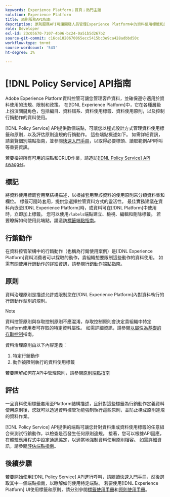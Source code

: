 ```yaml
---
keywords: Experience Platform；首頁；熱門主題
solution: Experience Platform
title: 原則服務API指南
description: 原則服務API可讓開發人員管理Experience Platform中的資料使用標籤和原則。 請遵循本指南以了解如何使用 API 執行關鍵作業。
role: Developer
exl-id: 23c05670-7107-4b96-bc24-0a51b5d267b2
source-git-commit: c16ce1020670065ecc5415bc3e9ca428adbbd50c
workflow-type: tm+mt
source-wordcount: '543'
ht-degree: 3%

---
```


# [!DNL Policy Service] API指南

Adobe Experience Platform資料控管可讓您管理客戶資料，並確保遵守適用於資料使用的法規、限制和政策。 在[!DNL Experience Platform]中，它在各種層級上扮演關鍵角色，包括編目、資料譜系、資料使用標籤、資料使用原則，以及控制行銷動作的資料使用。

[!DNL Policy Service] API提供數個端點，可讓您以程式設計方式管理資料使用標籤和原則，以及評估原則違規的行銷動作。 這些端點概述如下。 如需詳細資訊，請瀏覽個別端點指南，並參閱[快速入門手冊](./getting-started.md)，以取得必要標頭、讀取範例API呼叫等重要資訊。

若要檢視所有可用的端點和CRUD作業，請造訪[[!DNL Policy Service] API swagger](https://www.adobe.io/experience-platform-apis/references/policy-service/)。

## 標記

將資料使用標籤套用至結構描述，以根據套用至該資料的使用原則來分類資料集和欄位。 標籤可隨時套用，提供您選擇控管資料方式的靈活性。 最佳實務建議在資料內嵌至[!DNL Experience Platform]時，或資料可在[!DNL Platform]中使用時，立即加上標籤。 您可以使用`/labels`端點建立、檢視、編輯和刪除標籤。 若要瞭解如何使用此端點，請造訪[標籤端點指南](./labels.md)。

## 行銷動作

在資料控管架構中的行銷動作（也稱為行銷使用案例）是[!DNL Experience Platform]資料消費者可以採取的動作，貴組織想要限制這些動作的資料使用。 如需有關使用行銷動作的詳細資訊，請參閱[行銷動作端點指南](./marketing-actions.md)。

## 原則

資料治理原則是描述允許或限制您在[!DNL Experience Platform]內對資料執行的行銷動作型別的規則。

>[!NOTE]
>
>資料控管原則與存取控制原則不應混淆，存取控制原則會決定貴組織中特定Platform使用者可存取的特定資料屬性。 如需詳細資訊，請參閱[以屬性為基礎的存取控制](../../access-control/abac/overview.md)指南。

資料治理原則由以下內容定義：

1. 特定行銷動作
1. 動作被限制執行的資料使用標籤

若要瞭解如何在API中管理原則，請參閱[原則端點指南](./policies.md)

## 評估

一旦資料使用標籤套用至Platform結構描述，且針對這些標籤為行銷動作定義資料使用原則後，您就可以透過資料控管功能強制執行這些原則，並防止構成原則違規的資料作業。

[!DNL Policy Service] API提供的端點可讓您針對資料集或資料使用標籤的任意組合來測試行銷動作，以檢查是否發生任何原則違規。 接著，您可以根據API回應，在體驗應用程式中設定通訊協定，以適當地強制資料使用原則相容。 如需詳細資訊，請參閱[評估端點指南](./evaluation.md)。

## 後續步驟

若要開始使用[!DNL Policy Service] API進行呼叫，請閱讀[快速入門手冊](./getting-started.md)，然後選取其中一個端點指南，以瞭解如何使用特定端點。 若要使用[!DNL Experience Platform] UI使用標籤和原則，請分別參閱[標籤使用手冊](../labels/user-guide.md)和[原則使用手冊](../policies/user-guide.md)。
